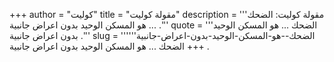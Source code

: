 +++
author = "كوليت"
title = "مقولة كوليت"
description = '''مقولة كوليت: الضحك ... هو المسكن الوحيد بدون اعراض جانبية .'''
quote = '''الضحك ... هو المسكن الوحيد بدون اعراض جانبية .'''
slug = '''الضحك--هو-المسكن-الوحيد-بدون-اعراض-جانبية'''
+++
الضحك ... هو المسكن الوحيد بدون اعراض جانبية .
